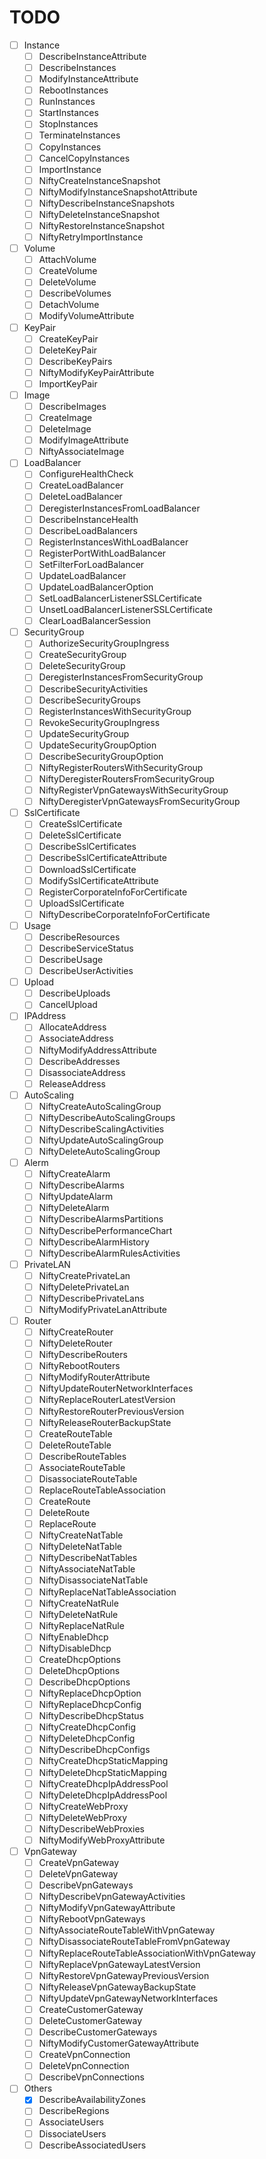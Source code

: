 # TODO

* [ ] Instance
    * [ ] DescribeInstanceAttribute
    * [ ] DescribeInstances
    * [ ] ModifyInstanceAttribute
    * [ ] RebootInstances
    * [ ] RunInstances
    * [ ] StartInstances
    * [ ] StopInstances
    * [ ] TerminateInstances
    * [ ] CopyInstances
    * [ ] CancelCopyInstances
    * [ ] ImportInstance
    * [ ] NiftyCreateInstanceSnapshot
    * [ ] NiftyModifyInstanceSnapshotAttribute
    * [ ] NiftyDescribeInstanceSnapshots
    * [ ] NiftyDeleteInstanceSnapshot
    * [ ] NiftyRestoreInstanceSnapshot
    * [ ] NiftyRetryImportInstance
* [ ] Volume
    * [ ] AttachVolume
    * [ ] CreateVolume
    * [ ] DeleteVolume
    * [ ] DescribeVolumes
    * [ ] DetachVolume
    * [ ] ModifyVolumeAttribute
* [ ] KeyPair
    * [ ] CreateKeyPair
    * [ ] DeleteKeyPair
    * [ ] DescribeKeyPairs
    * [ ] NiftyModifyKeyPairAttribute
    * [ ] ImportKeyPair
* [ ] Image
    * [ ] DescribeImages
    * [ ] CreateImage
    * [ ] DeleteImage
    * [ ] ModifyImageAttribute
    * [ ] NiftyAssociateImage
* [ ] LoadBalancer
    * [ ] ConfigureHealthCheck
    * [ ] CreateLoadBalancer
    * [ ] DeleteLoadBalancer
    * [ ] DeregisterInstancesFromLoadBalancer
    * [ ] DescribeInstanceHealth
    * [ ] DescribeLoadBalancers
    * [ ] RegisterInstancesWithLoadBalancer
    * [ ] RegisterPortWithLoadBalancer
    * [ ] SetFilterForLoadBalancer
    * [ ] UpdateLoadBalancer
    * [ ] UpdateLoadBalancerOption
    * [ ] SetLoadBalancerListenerSSLCertificate
    * [ ] UnsetLoadBalancerListenerSSLCertificate
    * [ ] ClearLoadBalancerSession
* [ ] SecurityGroup
    * [ ] AuthorizeSecurityGroupIngress
    * [ ] CreateSecurityGroup
    * [ ] DeleteSecurityGroup
    * [ ] DeregisterInstancesFromSecurityGroup
    * [ ] DescribeSecurityActivities
    * [ ] DescribeSecurityGroups
    * [ ] RegisterInstancesWithSecurityGroup
    * [ ] RevokeSecurityGroupIngress
    * [ ] UpdateSecurityGroup
    * [ ] UpdateSecurityGroupOption
    * [ ] DescribeSecurityGroupOption
    * [ ] NiftyRegisterRoutersWithSecurityGroup
    * [ ] NiftyDeregisterRoutersFromSecurityGroup
    * [ ] NiftyRegisterVpnGatewaysWithSecurityGroup
    * [ ] NiftyDeregisterVpnGatewaysFromSecurityGroup
* [ ] SslCertificate
    * [ ] CreateSslCertificate
    * [ ] DeleteSslCertificate
    * [ ] DescribeSslCertificates
    * [ ] DescribeSslCertificateAttribute
    * [ ] DownloadSslCertificate
    * [ ] ModifySslCertificateAttribute
    * [ ] RegisterCorporateInfoForCertificate
    * [ ] UploadSslCertificate
    * [ ] NiftyDescribeCorporateInfoForCertificate
* [ ] Usage
    * [ ] DescribeResources
    * [ ] DescribeServiceStatus
    * [ ] DescribeUsage
    * [ ] DescribeUserActivities
* [ ] Upload
    * [ ] DescribeUploads
    * [ ] CancelUpload
* [ ] IPAddress
    * [ ] AllocateAddress
    * [ ] AssociateAddress
    * [ ] NiftyModifyAddressAttribute
    * [ ] DescribeAddresses
    * [ ] DisassociateAddress
    * [ ] ReleaseAddress
* [ ] AutoScaling
    * [ ] NiftyCreateAutoScalingGroup
    * [ ] NiftyDescribeAutoScalingGroups
    * [ ] NiftyDescribeScalingActivities
    * [ ] NiftyUpdateAutoScalingGroup
    * [ ] NiftyDeleteAutoScalingGroup
* [ ] Alerm
    * [ ] NiftyCreateAlarm
    * [ ] NiftyDescribeAlarms
    * [ ] NiftyUpdateAlarm
    * [ ] NiftyDeleteAlarm
    * [ ] NiftyDescribeAlarmsPartitions
    * [ ] NiftyDescribePerformanceChart
    * [ ] NiftyDescribeAlarmHistory
    * [ ] NiftyDescribeAlarmRulesActivities
* [ ] PrivateLAN
    * [ ] NiftyCreatePrivateLan
    * [ ] NiftyDeletePrivateLan
    * [ ] NiftyDescribePrivateLans
    * [ ] NiftyModifyPrivateLanAttribute
* [ ] Router
    * [ ] NiftyCreateRouter
    * [ ] NiftyDeleteRouter
    * [ ] NiftyDescribeRouters
    * [ ] NiftyRebootRouters
    * [ ] NiftyModifyRouterAttribute
    * [ ] NiftyUpdateRouterNetworkInterfaces
    * [ ] NiftyReplaceRouterLatestVersion
    * [ ] NiftyRestoreRouterPreviousVersion
    * [ ] NiftyReleaseRouterBackupState
    * [ ] CreateRouteTable
    * [ ] DeleteRouteTable
    * [ ] DescribeRouteTables
    * [ ] AssociateRouteTable
    * [ ] DisassociateRouteTable
    * [ ] ReplaceRouteTableAssociation
    * [ ] CreateRoute
    * [ ] DeleteRoute
    * [ ] ReplaceRoute
    * [ ] NiftyCreateNatTable
    * [ ] NiftyDeleteNatTable
    * [ ] NiftyDescribeNatTables
    * [ ] NiftyAssociateNatTable
    * [ ] NiftyDisassociateNatTable
    * [ ] NiftyReplaceNatTableAssociation
    * [ ] NiftyCreateNatRule
    * [ ] NiftyDeleteNatRule
    * [ ] NiftyReplaceNatRule
    * [ ] NiftyEnableDhcp
    * [ ] NiftyDisableDhcp
    * [ ] CreateDhcpOptions
    * [ ] DeleteDhcpOptions
    * [ ] DescribeDhcpOptions
    * [ ] NiftyReplaceDhcpOption
    * [ ] NiftyReplaceDhcpConfig
    * [ ] NiftyDescribeDhcpStatus
    * [ ] NiftyCreateDhcpConfig
    * [ ] NiftyDeleteDhcpConfig
    * [ ] NiftyDescribeDhcpConfigs
    * [ ] NiftyCreateDhcpStaticMapping
    * [ ] NiftyDeleteDhcpStaticMapping
    * [ ] NiftyCreateDhcpIpAddressPool
    * [ ] NiftyDeleteDhcpIpAddressPool
    * [ ] NiftyCreateWebProxy
    * [ ] NiftyDeleteWebProxy
    * [ ] NiftyDescribeWebProxies
    * [ ] NiftyModifyWebProxyAttribute
* [ ] VpnGateway
    * [ ] CreateVpnGateway
    * [ ] DeleteVpnGateway
    * [ ] DescribeVpnGateways
    * [ ] NiftyDescribeVpnGatewayActivities
    * [ ] NiftyModifyVpnGatewayAttribute
    * [ ] NiftyRebootVpnGateways
    * [ ] NiftyAssociateRouteTableWithVpnGateway
    * [ ] NiftyDisassociateRouteTableFromVpnGateway
    * [ ] NiftyReplaceRouteTableAssociationWithVpnGateway
    * [ ] NiftyReplaceVpnGatewayLatestVersion
    * [ ] NiftyRestoreVpnGatewayPreviousVersion
    * [ ] NiftyReleaseVpnGatewayBackupState
    * [ ] NiftyUpdateVpnGatewayNetworkInterfaces
    * [ ] CreateCustomerGateway
    * [ ] DeleteCustomerGateway
    * [ ] DescribeCustomerGateways
    * [ ] NiftyModifyCustomerGatewayAttribute
    * [ ] CreateVpnConnection
    * [ ] DeleteVpnConnection
    * [ ] DescribeVpnConnections
* [ ] Others
    * [x] DescribeAvailabilityZones
    * [ ] DescribeRegions
    * [ ] AssociateUsers
    * [ ] DissociateUsers
    * [ ] DescribeAssociatedUsers
